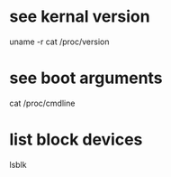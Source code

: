 # see kernal version
uname -r
cat /proc/version

# see boot arguments
cat /proc/cmdline

# list block devices
lsblk
